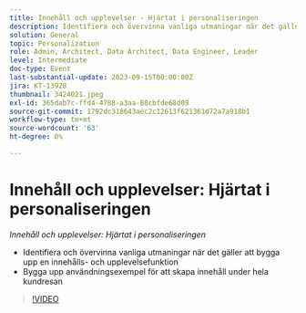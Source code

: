 ```yaml
---
title: Innehåll och upplevelser - Hjärtat i personaliseringen
description: Identifiera och övervinna vanliga utmaningar när det gäller att bygga upp ett innehåll och upplevelser Skapa användningsfall som driver innehåll längs hela kundresan
solution: General
topic: Personalization
role: Admin, Architect, Data Architect, Data Engineer, Leader
level: Intermediate
doc-type: Event
last-substantial-update: 2023-09-15T00:00:00Z
jira: KT-13928
thumbnail: 3424021.jpeg
exl-id: 365dab7c-ffd4-4788-a3aa-80cbfde68d09
source-git-commit: 1792dc318643aec2c12613f621361d72a7a918b1
workflow-type: tm+mt
source-wordcount: '63'
ht-degree: 0%

---
```


# Innehåll och upplevelser: Hjärtat i personaliseringen

*Innehåll och upplevelser: Hjärtat i personaliseringen*

* Identifiera och övervinna vanliga utmaningar när det gäller att bygga upp en innehålls- och upplevelsefunktion
* Bygga upp användningsexempel för att skapa innehåll under hela kundresan

>[!VIDEO](https://video.tv.adobe.com/v/3424021/?learn=on)
